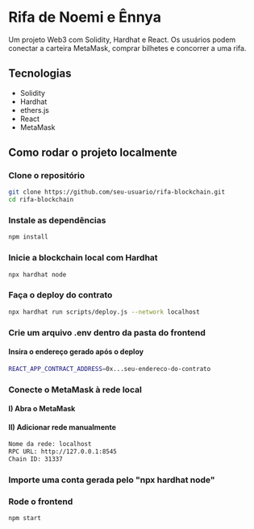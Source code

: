 # Rifa de Noemi e Ênnya

Um projeto Web3 com Solidity, Hardhat e React.
Os usuários podem conectar a carteira MetaMask, comprar bilhetes e concorrer a uma rifa.

## Tecnologias 

- Solidity
- Hardhat
- ethers.js
- React 
- MetaMask

## Como rodar o projeto localmente

### Clone o repositório

```bash
git clone https://github.com/seu-usuario/rifa-blockchain.git
cd rifa-blockchain
```

### Instale as dependências

```bash
npm install
```

### Inicie a blockchain local com Hardhat

```bash
npx hardhat node
```

### Faça o deploy do contrato

```bash
npx hardhat run scripts/deploy.js --network localhost
```

### Crie um arquivo .env dentro da pasta do frontend
#### Insira o endereço gerado após o deploy

```bash
REACT_APP_CONTRACT_ADDRESS=0x...seu-endereco-do-contrato
```

### Conecte o MetaMask à rede local

#### I) Abra o MetaMask

#### II) Adicionar rede manualmente

```bash
Nome da rede: localhost
RPC URL: http://127.0.0.1:8545
Chain ID: 31337
```

### Importe uma conta gerada pelo "npx hardhat node"

### Rode o frontend

```bash
npm start
```



